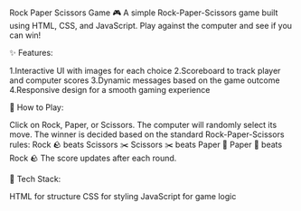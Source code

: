 Rock Paper Scissors Game 🎮
A simple Rock-Paper-Scissors game built using HTML, CSS, and JavaScript. Play against the computer and see if you can win!

✨ Features:

1.Interactive UI with images for each choice
2.Scoreboard to track player and computer scores
3.Dynamic messages based on the game outcome
4.Responsive design for a smooth gaming experience

📜 How to Play:

Click on Rock, Paper, or Scissors.
The computer will randomly select its move.
The winner is decided based on the standard Rock-Paper-Scissors rules:
Rock 🪨 beats Scissors ✂️
Scissors ✂️ beats Paper 📄
Paper 📄 beats Rock 🪨
The score updates after each round.

🚀 Tech Stack:

HTML for structure
CSS for styling
JavaScript for game logic
